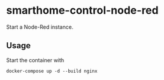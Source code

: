 # smarthome-control-node-red

Start a Node-Red instance.

## Usage

Start the container with

```shell
docker-compose up -d --build nginx
```